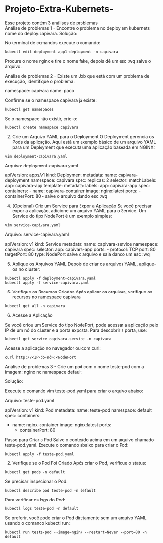# Projeto-Extra-Kubernets-
Esse projeto contém 3 análises de problemas  
Análise de problemas 1 - Encontre o problema no deploy em kubernets nome do deploy:capivara. 
Solução: 

 No terminal de comandos execute o comando:
 
 ```
 kubectl edit deployment app1-deployment -n capivara
```

Procure o nome nginx e tire o nome fake, depois dê um esc :wq salve o arquivo. 



Análise de problemas 2 - Existe um Job que está com um problema de execução, identifique o problema:

namespace: capivara
name: paco

Confirme se o namespace capivara já existe:

```
kubectl get namespaces
```

Se o namespace não existir, crie-o:

```
kubectl create namespace capivara
```

2. Crie um Arquivo YAML para o Deployment
O Deployment gerencia os Pods da aplicação. Aqui está um exemplo básico de um arquivo YAML para um Deployment que executa uma aplicação baseada em NGINX:

```
vim deployment-capivara.yaml 
```

Arquivo: deployment-capivara.yaml

apiVersion: apps/v1
kind: Deployment
metadata:
  name: capivara-deployment
  namespace: capivara
spec:
  replicas: 2
  selector:
    matchLabels:
      app: capivara-app
  template:
    metadata:
      labels:
        app: capivara-app
    spec:
      containers:
      - name: capivara-container
        image: nginx:latest
        ports:
        - containerPort: 80
        - 
salve o arquivo dando esc :wq 

4. (Opcional) Crie um Service para Expor a Aplicação
Se você precisar expor a aplicação, adicione um arquivo YAML para o Service. Um Service do tipo NodePort é um exemplo simples:

```
vim service-capivara.yaml
```

Arquivo: service-capivara.yaml

apiVersion: v1
kind: Service
metadata:
  name: capivara-service
  namespace: capivara
spec:
  selector:
    app: capivara-app
  ports:
    - protocol: TCP
      port: 80
      targetPort: 80
  type: NodePort
 salve o arquivo e saia dando um esc :wq 

5. Aplique os Arquivos YAML
Depois de criar os arquivos YAML, aplique-os no cluster:


```
kubectl apply -f deployment-capivara.yaml
kubectl apply -f service-capivara.yaml
```

5. Verifique os Recursos Criados
Após aplicar os arquivos, verifique os recursos no namespace capivara:

```
kubectl get all -n capivara
```

6. Acesse a Aplicação

Se você criou um Service do tipo NodePort, pode acessar a aplicação pelo IP de um nó do cluster e a porta exposta. Para descobrir a porta, use:

```
kubectl get service capivara-service -n capivara
```

Acesse a aplicação no navegador ou com curl:

```
curl http://<IP-do-nó>:<NodePort
```

Análise de problemas 3 - Crie um pod com o nome teste-pod com a imagem: nginx no namespace default 

Solução: 

Execute o comando vim teste-pod.yaml para criar o arquivo abaixo:

Arquivo: teste-pod.yaml

apiVersion: v1
kind: Pod
metadata:
  name: teste-pod
  namespace: default
spec:
  containers:
  - name: nginx-container
    image: nginx:latest
    ports:
    - containerPort: 80


Passo para Criar o Pod
Salve o conteúdo acima em um arquivo chamado teste-pod.yaml.
Execute o comando abaixo para criar o Pod:

```
kubectl apply -f teste-pod.yaml
```

2. Verifique se o Pod Foi Criado
Após criar o Pod, verifique o status:

```
kubectl get pods -n default
```

Se precisar inspecionar o Pod:

```
kubectl describe pod teste-pod -n default
```

Para verificar os logs do Pod:

```
kubectl logs teste-pod -n default
```

Se preferir, você pode criar o Pod diretamente sem um arquivo YAML usando o comando kubectl run:

```
kubectl run teste-pod --image=nginx --restart=Never --port=80 -n default
```
